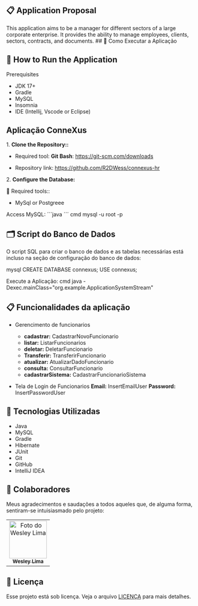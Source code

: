 ## 📋 Application Proposal

This application aims to be a manager for different sectors of a large corporate enterprise. It provides the ability to manage employees, clients, sectors, contracts, and documents. ## 🚀 Como Executar a Aplicação

## 🚀 How to Run the Application
Prerequisites
- JDK 17+
- Gradle
- MySQL
- Insomnia
- IDE (Intellij, Vscode or Eclipse)

## Aplicação ConneXus 

1\. **Clone the Repository::**

- Required tool: **Git Bash**:
https://git-scm.com/downloads

- Repository link:
https://github.com/R2DWess/connexus-hr


2\. **Configure the Database:**

🔧 Required tools::
- MySql or Postgreee

Access MySQL:
´´´java
´´´
cmd
mysql -u root -p

## 🗂️ Script do Banco de Dados

O script SQL para criar o banco de dados e as tabelas necessárias está incluso na seção de configuração do banco de dados:

mysql
CREATE DATABASE connexus;
USE connexus;


Execute a Aplicação:
cmd
java -Dexec.mainClass="org.example.ApplicationSystemStream"


## 📋 Funcionalidades da aplicação

- Gerencimento de funcionarios
    - **cadastrar:** CadastrarNovoFuncionario
    - **listar:** ListarFuncionarios
    - **deletar:** DeletarFuncionario
    - **Transferir:** TransferirFuncionario
    - **atualizar:** AtualizarDadoFuncionario
    - **consulta:** ConsultarFuncionario
    - **cadastrarSistema:** CadastrarFuncionarioSistema

- Tela de Login de Funcionarios
  **Email:** InsertEmailUser
  **Password:** InsertPasswordUser


## 🔧 Tecnologias Utilizadas
- Java
- MySQL
- Gradle
- Hibernate
- JUnit
- Git
- GitHub
- IntelliJ IDEA

## 🤝 Colaboradores
Meus agradecimentos e saudações a todos aqueles que, de alguma forma, sentiram-se intuisiasmado pelo projeto:

<table>
  <tr>
    <td align="center">
      <a href="https://www.linkedin.com/in/wesley-lima-244405251/" title="Wesley Lima">
        <img src="https://media.licdn.com/dms/image/v2/D4D03AQEVAsL2UL6A0w/profile-displayphoto-shrink_400_400/profile-displayphoto-shrink_400_400/0/1721323972268?e=1729728000&v=beta&t=TguSE9Dw8QDOAujT6SU4c_1E3iIMqlFaN9oLsLr5Fys" width="100px;" alt="Foto do Wesley Lima"/><br>
        <sub>
          <b>Wesley Lima</b>
        </sub>
      </a>
    </td>
  </tr>
</table>

## 📝 Licença

Esse projeto está sob licença. Veja o arquivo [LICENÇA](https://github.com/R2DWess/connexus-hr/blob/main/LICENSE) para mais detalhes.
